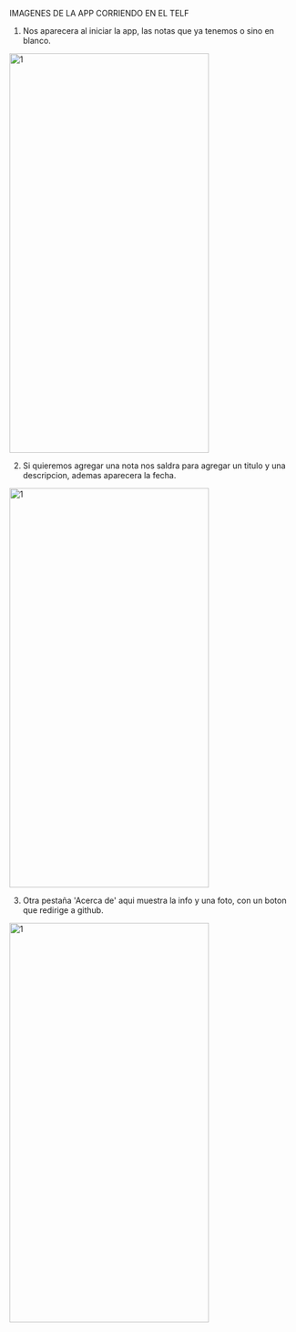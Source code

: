 IMAGENES DE LA APP CORRIENDO EN EL TELF

1. Nos aparecera al iniciar la app, las notas que ya tenemos o sino en blanco.
<img src="https://github.com/Justxt/Taller-MAUI/assets/96129728/a7bcbc55-51ee-4306-899c-b89d11bd9d53" alt="1" width="350" height="700">

2. Si quieremos agregar una nota nos saldra para agregar un titulo y una descripcion, ademas aparecera la fecha.
<img src="https://github.com/Justxt/Taller-MAUI/assets/96129728/e26841ab-7bdb-4508-af2c-7c0d7f88154d" alt="1" width="350" height="700">

3. Otra pestaña 'Acerca de' aqui muestra la info y una foto, con un boton que redirige a github.
<img src="https://github.com/Justxt/Taller-MAUI/assets/96129728/0d3eb5e3-fe8e-4459-85fc-da76e89bf616" alt="1" width="350" height="700">
